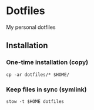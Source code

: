 # Dotfiles

My personal dotfiles

## Installation

### One-time installation (copy)

```
cp -ar dotfiles/* $HOME/
```

### Keep files in sync (symlink)

```
stow -t $HOME dotfiles
```
